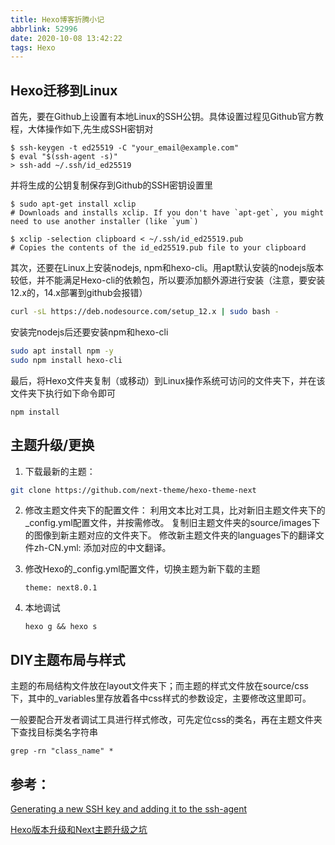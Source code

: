 ```yaml
---
title: Hexo博客折腾小记
abbrlink: 52996
date: 2020-10-08 13:42:22
tags: Hexo
---
```


## Hexo迁移到Linux

首先，要在Github上设置有本地Linux的SSH公钥。具体设置过程见Github官方教程，大体操作如下,先生成SSH密钥对

```shell
$ ssh-keygen -t ed25519 -C "your_email@example.com"
$ eval "$(ssh-agent -s)"
> ssh-add ~/.ssh/id_ed25519
```

并将生成的公钥复制保存到Github的SSH密钥设置里

```shell
$ sudo apt-get install xclip
# Downloads and installs xclip. If you don't have `apt-get`, you might need to use another installer (like `yum`)

$ xclip -selection clipboard < ~/.ssh/id_ed25519.pub
# Copies the contents of the id_ed25519.pub file to your clipboard
```

其次，还要在Linux上安装nodejs, npm和hexo-cli。用apt默认安装的nodejs版本较低，并不能满足Hexo-cli的依赖包，所以要添加额外源进行安装（注意，要安装12.x的，14.x部署到github会报错）

```sh
curl -sL https://deb.nodesource.com/setup_12.x | sudo bash -
```

安装完nodejs后还要安装npm和hexo-cli

```sh
sudo apt install npm -y
sudo npm install hexo-cli
```

最后，将Hexo文件夹复制（或移动）到Linux操作系统可访问的文件夹下，并在该文件夹下执行如下命令即可

```
npm install
```

## 主题升级/更换

1. 下载最新的主题：

```sh
git clone https://github.com/next-theme/hexo-theme-next
```

2. 修改主题文件夹下的配置文件：
   利用文本比对工具，比对新旧主题文件夹下的_config.yml配置文件，并按需修改。
   复制旧主题文件夹的source/images下的图像到新主题对应的文件夹下。
   修改新主题文件夹的languages下的翻译文件zh-CN.yml: 添加对应的中文翻译。

3. 修改Hexo的_config.yml配置文件，切换主题为新下载的主题

   ```
   theme: next8.0.1
   ```

4. 本地调试

   ```
   hexo g && hexo s
   ```

## DIY主题布局与样式

主题的布局结构文件放在layout文件夹下；而主题的样式文件放在source/css下，其中的_variables里存放着各中css样式的参数设定，主要修改这里即可。

一般要配合开发者调试工具进行样式修改，可先定位css的类名，再在主题文件夹下查找目标类名字符串

```shell
grep -rn "class_name" *
```

## 参考：

[Generating a new SSH key and adding it to the ssh-agent](https://docs.github.com/en/github/authenticating-to-github/generating-a-new-ssh-key-and-adding-it-to-the-ssh-agent)

[Hexo版本升级和Next主题升级之坑](https://whjkm.github.io/2018/07/17/Hexo%E7%89%88%E6%9C%AC%E5%8D%87%E7%BA%A7%E5%92%8CNext%E4%B8%BB%E9%A2%98%E5%8D%87%E7%BA%A7%E4%B9%8B%E5%9D%91/)

